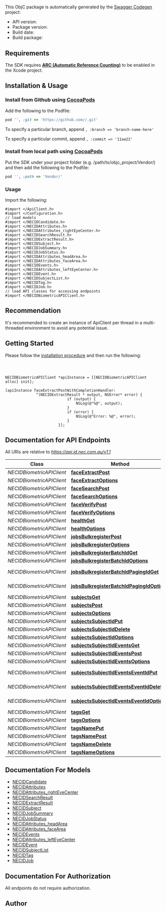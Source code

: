 # 


This ObjC package is automatically generated by the [Swagger Codegen](https://github.com/swagger-api/swagger-codegen) project:

- API version: 
- Package version: 
- Build date: 
- Build package: 

## Requirements

The SDK requires [**ARC (Automatic Reference Counting)**](http://stackoverflow.com/questions/7778356/how-to-enable-disable-automatic-reference-counting) to be enabled in the Xcode project.

## Installation & Usage
### Install from Github using [CocoaPods](https://cocoapods.org/)

Add the following to the Podfile:

```ruby
pod '', :git => 'https://github.com//.git'
```

To specify a particular branch, append `, :branch => 'branch-name-here'`

To specify a particular commit, append `, :commit => '11aa22'`

### Install from local path using [CocoaPods](https://cocoapods.org/)

Put the SDK under your project folder (e.g. /path/to/objc_project/Vendor/) and then add the following to the Podfile:

```ruby
pod '', :path => 'Vendor/'
```

### Usage

Import the following:

```objc
#import </ApiClient.h>
#import </Configuration.h>
// load models
#import </NECIDCandidate.h>
#import </NECIDAttributes.h>
#import </NECIDAttributes_rightEyeCenter.h>
#import </NECIDSearchResult.h>
#import </NECIDExtractResult.h>
#import </NECIDSubject.h>
#import </NECIDJobSummary.h>
#import </NECIDJobStatus.h>
#import </NECIDAttributes_headArea.h>
#import </NECIDAttributes_faceArea.h>
#import </NECIDEvents.h>
#import </NECIDAttributes_leftEyeCenter.h>
#import </NECIDEvent.h>
#import </NECIDSubjectList.h>
#import </NECIDTag.h>
#import </NECIDJob.h>
// load API classes for accessing endpoints
#import </NECIDBiometricAPIClient.h>

```

## Recommendation

It's recommended to create an instance of ApiClient per thread in a multi-threaded environment to avoid any potential issue.

## Getting Started

Please follow the [installation procedure](#installation--usage) and then run the following:

```objc



NECIDBiometricAPIClient *apiInstance = [[NECIDBiometricAPIClient alloc] init];

[apiInstance faceExtractPostWithCompletionHandler: 
              ^(NECIDExtractResult * output, NSError* error) {
                            if (output) {
                                NSLog(@"%@", output);
                            }
                            if (error) {
                                NSLog(@"Error: %@", error);
                            }
                        }];

```

## Documentation for API Endpoints

All URIs are relative to *https://api.id.nec.com.au/v1.1*

Class | Method | HTTP request | Description
------------ | ------------- | ------------- | -------------
*NECIDBiometricAPIClient* | [**faceExtractPost**](NECIDBiometricAPIClient.md#faceextractpost) | **POST** /face/extract | 
*NECIDBiometricAPIClient* | [**faceExtractOptions**](NECIDBiometricAPIClient.md#faceextractoptions) | **OPTIONS** /face/extract | 
*NECIDBiometricAPIClient* | [**faceSearchPost**](NECIDBiometricAPIClient.md#facesearchpost) | **POST** /face/search | 
*NECIDBiometricAPIClient* | [**faceSearchOptions**](NECIDBiometricAPIClient.md#facesearchoptions) | **OPTIONS** /face/search | 
*NECIDBiometricAPIClient* | [**faceVerifyPost**](NECIDBiometricAPIClient.md#faceverifypost) | **POST** /face/verify | 
*NECIDBiometricAPIClient* | [**faceVerifyOptions**](NECIDBiometricAPIClient.md#faceverifyoptions) | **OPTIONS** /face/verify | 
*NECIDBiometricAPIClient* | [**healthGet**](NECIDBiometricAPIClient.md#healthget) | **GET** /health | 
*NECIDBiometricAPIClient* | [**healthOptions**](NECIDBiometricAPIClient.md#healthoptions) | **OPTIONS** /health | 
*NECIDBiometricAPIClient* | [**jobsBulkregisterPost**](NECIDBiometricAPIClient.md#jobsbulkregisterpost) | **POST** /jobs/bulkregister | 
*NECIDBiometricAPIClient* | [**jobsBulkregisterOptions**](NECIDBiometricAPIClient.md#jobsbulkregisteroptions) | **OPTIONS** /jobs/bulkregister | 
*NECIDBiometricAPIClient* | [**jobsBulkregisterBatchIdGet**](NECIDBiometricAPIClient.md#jobsbulkregisterbatchidget) | **GET** /jobs/bulkregister/{batchId} | 
*NECIDBiometricAPIClient* | [**jobsBulkregisterBatchIdOptions**](NECIDBiometricAPIClient.md#jobsbulkregisterbatchidoptions) | **OPTIONS** /jobs/bulkregister/{batchId} | 
*NECIDBiometricAPIClient* | [**jobsBulkregisterBatchIdPagingIdGet**](NECIDBiometricAPIClient.md#jobsbulkregisterbatchidpagingidget) | **GET** /jobs/bulkregister/{batchId}/{pagingId} | 
*NECIDBiometricAPIClient* | [**jobsBulkregisterBatchIdPagingIdOptions**](NECIDBiometricAPIClient.md#jobsbulkregisterbatchidpagingidoptions) | **OPTIONS** /jobs/bulkregister/{batchId}/{pagingId} | 
*NECIDBiometricAPIClient* | [**subjectsGet**](NECIDBiometricAPIClient.md#subjectsget) | **GET** /subjects | 
*NECIDBiometricAPIClient* | [**subjectsPost**](NECIDBiometricAPIClient.md#subjectspost) | **POST** /subjects | 
*NECIDBiometricAPIClient* | [**subjectsOptions**](NECIDBiometricAPIClient.md#subjectsoptions) | **OPTIONS** /subjects | 
*NECIDBiometricAPIClient* | [**subjectsSubjectIdPut**](NECIDBiometricAPIClient.md#subjectssubjectidput) | **PUT** /subjects/{subjectId} | 
*NECIDBiometricAPIClient* | [**subjectsSubjectIdDelete**](NECIDBiometricAPIClient.md#subjectssubjectiddelete) | **DELETE** /subjects/{subjectId} | 
*NECIDBiometricAPIClient* | [**subjectsSubjectIdOptions**](NECIDBiometricAPIClient.md#subjectssubjectidoptions) | **OPTIONS** /subjects/{subjectId} | 
*NECIDBiometricAPIClient* | [**subjectsSubjectIdEventsGet**](NECIDBiometricAPIClient.md#subjectssubjectideventsget) | **GET** /subjects/{subjectId}/events | 
*NECIDBiometricAPIClient* | [**subjectsSubjectIdEventsPost**](NECIDBiometricAPIClient.md#subjectssubjectideventspost) | **POST** /subjects/{subjectId}/events | 
*NECIDBiometricAPIClient* | [**subjectsSubjectIdEventsOptions**](NECIDBiometricAPIClient.md#subjectssubjectideventsoptions) | **OPTIONS** /subjects/{subjectId}/events | 
*NECIDBiometricAPIClient* | [**subjectsSubjectIdEventsEventIdPut**](NECIDBiometricAPIClient.md#subjectssubjectideventseventidput) | **PUT** /subjects/{subjectId}/events/{eventId} | 
*NECIDBiometricAPIClient* | [**subjectsSubjectIdEventsEventIdDelete**](NECIDBiometricAPIClient.md#subjectssubjectideventseventiddelete) | **DELETE** /subjects/{subjectId}/events/{eventId} | 
*NECIDBiometricAPIClient* | [**subjectsSubjectIdEventsEventIdOptions**](NECIDBiometricAPIClient.md#subjectssubjectideventseventidoptions) | **OPTIONS** /subjects/{subjectId}/events/{eventId} | 
*NECIDBiometricAPIClient* | [**tagsGet**](NECIDBiometricAPIClient.md#tagsget) | **GET** /tags | 
*NECIDBiometricAPIClient* | [**tagsOptions**](NECIDBiometricAPIClient.md#tagsoptions) | **OPTIONS** /tags | 
*NECIDBiometricAPIClient* | [**tagsNamePut**](NECIDBiometricAPIClient.md#tagsnameput) | **PUT** /tags/{name} | 
*NECIDBiometricAPIClient* | [**tagsNamePost**](NECIDBiometricAPIClient.md#tagsnamepost) | **POST** /tags/{name} | 
*NECIDBiometricAPIClient* | [**tagsNameDelete**](NECIDBiometricAPIClient.md#tagsnamedelete) | **DELETE** /tags/{name} | 
*NECIDBiometricAPIClient* | [**tagsNameOptions**](NECIDBiometricAPIClient.md#tagsnameoptions) | **OPTIONS** /tags/{name} | 


## Documentation For Models

 - [NECIDCandidate](NECIDCandidate.md)
 - [NECIDAttributes](NECIDAttributes.md)
 - [NECIDAttributes_rightEyeCenter](NECIDAttributes_rightEyeCenter.md)
 - [NECIDSearchResult](NECIDSearchResult.md)
 - [NECIDExtractResult](NECIDExtractResult.md)
 - [NECIDSubject](NECIDSubject.md)
 - [NECIDJobSummary](NECIDJobSummary.md)
 - [NECIDJobStatus](NECIDJobStatus.md)
 - [NECIDAttributes_headArea](NECIDAttributes_headArea.md)
 - [NECIDAttributes_faceArea](NECIDAttributes_faceArea.md)
 - [NECIDEvents](NECIDEvents.md)
 - [NECIDAttributes_leftEyeCenter](NECIDAttributes_leftEyeCenter.md)
 - [NECIDEvent](NECIDEvent.md)
 - [NECIDSubjectList](NECIDSubjectList.md)
 - [NECIDTag](NECIDTag.md)
 - [NECIDJob](NECIDJob.md)


## Documentation For Authorization

 All endpoints do not require authorization.


## Author




